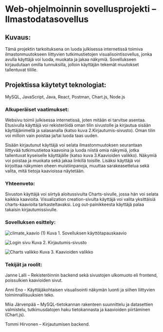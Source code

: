 # Web-ohjelmoinnin sovellusprojekti – Ilmastodatasovellus 

## Kuvaus:
   Tämä projektin tarkoituksena on luoda julkisessa internetissä
   toimiva ilmastonmuutokseen liittyvien tutkimustietojen 
   visualisointisovellus, jonka avulla
   käyttäjä voi luoda, muokata ja jakaa näkymiä. 
   Sovellukseen kirjaudutaan omilla tunnuksilla, jolloin käyttäjän tekemät muutokset tallentuvat tilille. 
    
##  Projektissa käytetyt teknologiat:  
   MySQL, JavaScript, Java, React, Postman, Chart.js, Node.js 
    
### Alkuperäiset vaatimukset: 
   Websivu toimii julkisessa internetissä, joten mitään ei tarvitse asentaa. Etusivulla käyttäjä voi rekisteröidä oman tilin sivustolle ja kirjautua sisään        käyttäjänimellä ja salasanalla (katso kuva 2.Kirjautumis-sivusto). Oman tilin voi milloin vain poistaa ja/tai luoda taas uuden.  

   Sisään kirjautunut käyttäjä voi selata ilmastonmuutoksen seurantaan liittyvää tutkimustietoa kaavoina ja luoda niistä omia näkymiä, jotka tallentuvat            kyseiselle käyttäjälle (katso kuva 3.Kaavioiden valikko). Näkymiä voi poistaa ja muokata sekä jakaa linkillä toisille. Lisäksi käyttäjä voi kirjoittaa          näkymien oheen muistiinpanoja, muuttaa sarakeasettelua sekä valita, mitä tietoja kaavioissa näytetään.
    
### Yhteenveto:
   Sivuston käyttäjä voi siirtyä aloitussivulta Charts-sivulle, jossa hän voi selata kaikkia kaavioita. Visualization creation-sivulta käyttäjä voi valita          yksittäisiä charts-kaavioita tarkasteltavaksi. Log out-painikkeesta käyttäjä palaa takaisin kirjautumissivulle.  
    
### Sovelluksen esittely:
    
![climate_kaavio (1)](https://user-images.githubusercontent.com/98741721/207832575-b926c238-d9bd-41ba-96e2-08d2bd5303dc.jpeg)
    Kuva 1. Sovelluksen käyttötapauskaavio 
    
![Login sivu](https://user-images.githubusercontent.com/98741721/207832810-cc014ae3-4c27-4254-a4fa-4e07e155116c.png)
    Kuva 2. Kirjautumis-sivusto 
    

![Charts valikko](https://user-images.githubusercontent.com/98741721/207832919-a93ec758-e60c-4602-a0b5-397dacdee798.png)
    Kuva 3. Kaavioiden valikko 
    
### Tekijät ja roolit:
   Janne Lalli – Rekisteröinnin backend sekä sivustojen ulkomuoto eli frontend, poissulkien kaavioiden sivut. 

   Anni Eno - Käyttäjäkohtaisen visualisointi näkymän luonti ja siihen liittyvien toiminnallisuuksien teko.
    
   Miia Järvenpää – MySQL-tietokannan rakenteen suunnittelu ja datasettien valmistelu, tutkimusdatojen haku tietokannasta ja kaavioiden piirtäminen (Chart.js).
    
   Tommi Hirvonen – Kirjautumisen backend.
